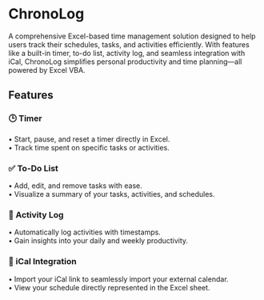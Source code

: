 # ChronoLog

A comprehensive Excel-based time management solution designed to help users track their schedules, tasks, and activities efficiently. With features like a built-in timer, to-do list, activity log, and seamless integration with iCal, ChronoLog simplifies personal productivity and time planning—all powered by Excel VBA.

## Features

### 🕒 Timer
• Start, pause, and reset a timer directly in Excel.<br>
• Track time spent on specific tasks or activities.

### ✅ To-Do List
• Add, edit, and remove tasks with ease.<br>
• Visualize a summary of your tasks, activities, and schedules.<br>

### 📜 Activity Log
• Automatically log activities with timestamps.<br>
• Gain insights into your daily and weekly productivity.

### 📅 iCal Integration
• Import your iCal link to seamlessly import your external calendar.<br>
• View your schedule directly represented in the Excel sheet.
